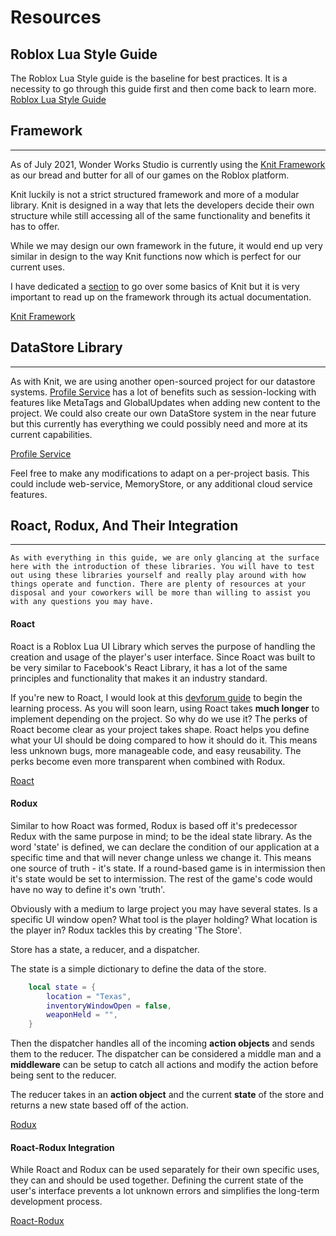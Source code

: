 # Resources

## Roblox Lua Style Guide

The Roblox Lua Style guide is the baseline for best practices. It is a necessity to go through this guide first and then come back to learn more.
[Roblox Lua Style Guide](https://roblox.github.io/lua-style-guide/)

## Framework
______________________________

As of July 2021, Wonder Works Studio is currently using the [Knit Framework](https://sleitnick.github.io/Knit/) as our bread and butter for all of our games on the Roblox platform. 

Knit luckily is not a strict structured framework and more of a modular library. Knit is designed in a way that lets the developers decide their own structure while still accessing all of the same functionality and benefits it has to offer. 

While we may design our own framework in the future, it would end up very similar in design to the way Knit functions now which is perfect for our current uses. 

I have dedicated a [section](knit.md) to go over some basics of Knit but it is very important to read up on the framework through its actual documentation.

[Knit Framework](https://sleitnick.github.io/Knit/)


## DataStore Library
______________________________

As with Knit, we are using another open-sourced project for our datastore systems. [Profile Service](https://madstudioroblox.github.io/ProfileService/) has a lot of benefits such as session-locking with features like MetaTags and GlobalUpdates when adding new content to the project. We could also create our own DataStore system in the near future but this currently has everything we could possibly need and more at its current capabilities. 

[Profile Service](https://madstudioroblox.github.io/ProfileService/)

Feel free to make any modifications to adapt on a per-project basis. This could include web-service, MemoryStore, or any additional cloud service features.

## Roact, Rodux, And Their Integration
______________________________

`
As with everything in this guide, we are only glancing at the surface here with the introduction of these libraries. You will have to test out using these libraries yourself and really play around with how things operate and function. There are plenty of resources at your disposal and your coworkers will be more than willing to assist you with any questions you may have.
`

#### Roact

Roact is a Roblox Lua UI Library which serves the purpose of handling the creation and usage of the player's user interface. Since Roact was built to be very similar to Facebook's React Library, it has a lot of the same principles and functionality that makes it an industry standard. 

If you're new to Roact, I would look at this [devforum guide](https://devforum.roblox.com/t/roact-the-ultimate-ui-framework/796618) to begin the learning process. As you will soon learn, using Roact takes **much longer** to implement depending on the project. So why do we use it? The perks of Roact become clear as your project takes shape. Roact helps you define what your UI should be doing compared to how it should do it. This means less unknown bugs, more manageable code, and easy reusability. The perks become even more transparent when combined with Rodux.


[Roact](https://roblox.github.io/roact/)


#### Rodux

Similar to how Roact was formed, Rodux is based off it's predecessor Redux with the same purpose in mind; to be the ideal state library. As the word 'state' is defined, we can declare the condition of our application at a specific time and that will never change unless we change it. This means one source of truth - it's state. If a round-based game is in intermission then it's state would be set to intermission. The rest of the game's code would have no way to define it's own 'truth'.

Obviously with a medium to large project you may have several states. Is a specific UI window open? What tool is the player holding? What location is the player in? Rodux tackles this by creating 'The Store'. 

Store has a state, a reducer, and a dispatcher. 

The state is a simple dictionary to define the data of the store.
```lua
    local state = {
        location = "Texas",
        inventoryWindowOpen = false,
        weaponHeld = "",
    }
```


Then the dispatcher handles all of the incoming **action objects** and sends them to the reducer. The dispatcher can be considered a middle man and a **middleware** can be setup to catch all actions and modify the action before being sent to the reducer.

The reducer takes in an **action object** and the current **state** of the store and returns a new state based off of the action.

[Rodux](https://roblox.github.io/rodux/)


#### Roact-Rodux Integration

While Roact and Rodux can be used separately for their own specific uses, they can and should be used together. Defining the current state of the user's interface prevents a lot unknown errors and simplifies the long-term development process. 

[Roact-Rodux](https://roblox.github.io/roact-rodux/)


